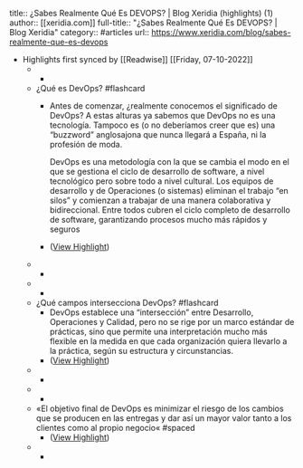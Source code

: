 title:: ¿Sabes Realmente Qué Es DEVOPS? | Blog Xeridia (highlights) (1)
author:: [[xeridia.com]]
full-title:: "¿Sabes Realmente Qué Es DEVOPS? | Blog Xeridia"
category:: #articles
url:: https://www.xeridia.com/blog/sabes-realmente-que-es-devops

- Highlights first synced by [[Readwise]] [[Friday, 07-10-2022]]
	- -
	- ¿Qué es DevOps? #flashcard
		- Antes de comenzar, ¿realmente conocemos el significado de DevOps? A estas alturas ya sabemos que DevOps no es una tecnología. Tampoco es (o no deberíamos creer que es) una “buzzword” anglosajona que nunca llegará a España, ni la profesión de moda.
		  
		  DevOps es una metodología con la que se cambia el modo en el que se gestiona el ciclo de desarrollo de software, a nivel tecnológico pero sobre todo a nivel cultural. Los equipos de desarrollo y de Operaciones (o sistemas) eliminan el trabajo “en silos” y comienzan a trabajar de una manera colaborativa y bidireccional. Entre todos cubren el ciclo completo de desarrollo de software, garantizando procesos mucho más rápidos y seguros
		- ([View Highlight](https://instapaper.com/read/1436144907/17176457))
	- -
	- -
	- ¿Qué campos intersecciona DevOps? #flashcard
		- DevOps establece una “intersección” entre Desarrollo, Operaciones y Calidad, pero no se rige por un marco estándar de prácticas, sino que permite una interpretación mucho más flexible en la medida en que cada organización quiera llevarlo a la práctica, según su estructura y circunstancias.
		- ([View Highlight](https://instapaper.com/read/1436144907/17176464))
	- -
	- -
	- «El objetivo final de DevOps es minimizar el riesgo de los cambios que se producen en las entregas y dar así un mayor valor tanto a los clientes como al propio negocio« #spaced
		- ([View Highlight](https://instapaper.com/read/1436144907/17176466))
	- -